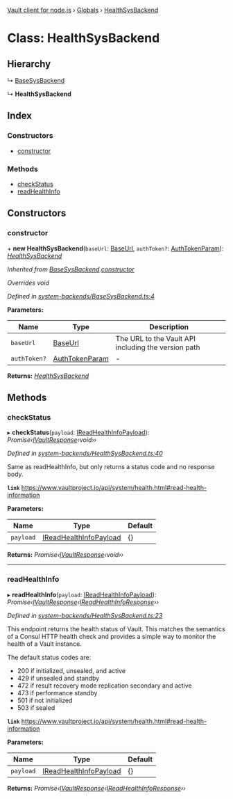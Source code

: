[Vault client for node.js](../README.md) › [Globals](../globals.md) › [HealthSysBackend](healthsysbackend.md)

# Class: HealthSysBackend

## Hierarchy

  ↳ [BaseSysBackend](basesysbackend.md)

  ↳ **HealthSysBackend**

## Index

### Constructors

* [constructor](healthsysbackend.md#constructor)

### Methods

* [checkStatus](healthsysbackend.md#checkstatus)
* [readHealthInfo](healthsysbackend.md#readhealthinfo)

## Constructors

###  constructor

\+ **new HealthSysBackend**(`baseUrl`: [BaseUrl](../globals.md#baseurl), `authToken?`: [AuthTokenParam](../globals.md#authtokenparam)): *[HealthSysBackend](healthsysbackend.md)*

*Inherited from [BaseSysBackend](basesysbackend.md).[constructor](basesysbackend.md#constructor)*

*Overrides void*

*Defined in [system-backends/BaseSysBackend.ts:4](https://github.com/theogravity/vault-tacular/blob/126b0b1/src/system-backends/BaseSysBackend.ts#L4)*

**Parameters:**

Name | Type | Description |
------ | ------ | ------ |
`baseUrl` | [BaseUrl](../globals.md#baseurl) | The URL to the Vault API including the version path |
`authToken?` | [AuthTokenParam](../globals.md#authtokenparam) | - |

**Returns:** *[HealthSysBackend](healthsysbackend.md)*

## Methods

###  checkStatus

▸ **checkStatus**(`payload`: [IReadHealthInfoPayload](../globals.md#ireadhealthinfopayload)): *Promise‹[IVaultResponse](../interfaces/ivaultresponse.md)‹void››*

*Defined in [system-backends/HealthSysBackend.ts:40](https://github.com/theogravity/vault-tacular/blob/126b0b1/src/system-backends/HealthSysBackend.ts#L40)*

Same as readHealthInfo, but only returns a status code and no response body.

**`link`** https://www.vaultproject.io/api/system/health.html#read-health-information

**Parameters:**

Name | Type | Default |
------ | ------ | ------ |
`payload` | [IReadHealthInfoPayload](../globals.md#ireadhealthinfopayload) | {} |

**Returns:** *Promise‹[IVaultResponse](../interfaces/ivaultresponse.md)‹void››*

___

###  readHealthInfo

▸ **readHealthInfo**(`payload`: [IReadHealthInfoPayload](../globals.md#ireadhealthinfopayload)): *Promise‹[IVaultResponse](../interfaces/ivaultresponse.md)‹[IReadHealthInfoResponse](../globals.md#ireadhealthinforesponse)››*

*Defined in [system-backends/HealthSysBackend.ts:23](https://github.com/theogravity/vault-tacular/blob/126b0b1/src/system-backends/HealthSysBackend.ts#L23)*

This endpoint returns the health status of Vault. This matches the semantics of a Consul HTTP
health check and provides a simple way to monitor the health of a Vault instance.

The default status codes are:

- 200 if initialized, unsealed, and active
- 429 if unsealed and standby
- 472 if result recovery mode replication secondary and active
- 473 if performance standby
- 501 if not initialized
- 503 if sealed

**`link`** https://www.vaultproject.io/api/system/health.html#read-health-information

**Parameters:**

Name | Type | Default |
------ | ------ | ------ |
`payload` | [IReadHealthInfoPayload](../globals.md#ireadhealthinfopayload) | {} |

**Returns:** *Promise‹[IVaultResponse](../interfaces/ivaultresponse.md)‹[IReadHealthInfoResponse](../globals.md#ireadhealthinforesponse)››*
